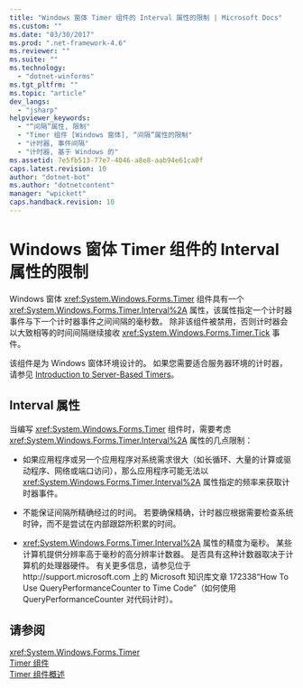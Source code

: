 ```yaml
---
title: "Windows 窗体 Timer 组件的 Interval 属性的限制 | Microsoft Docs"
ms.custom: ""
ms.date: "03/30/2017"
ms.prod: ".net-framework-4.6"
ms.reviewer: ""
ms.suite: ""
ms.technology: 
  - "dotnet-winforms"
ms.tgt_pltfrm: ""
ms.topic: "article"
dev_langs: 
  - "jsharp"
helpviewer_keywords: 
  - "“间隔”属性, 限制"
  - "Timer 组件 [Windows 窗体], “间隔”属性的限制"
  - "计时器, 事件间隔"
  - "计时器, 基于 Windows 的"
ms.assetid: 7e5fb513-77e7-4046-a8e8-aab94e61ca0f
caps.latest.revision: 10
author: "dotnet-bot"
ms.author: "dotnetcontent"
manager: "wpickett"
caps.handback.revision: 10
---
```

# Windows 窗体 Timer 组件的 Interval 属性的限制
Windows 窗体 <xref:System.Windows.Forms.Timer> 组件具有一个 <xref:System.Windows.Forms.Timer.Interval%2A> 属性，该属性指定一个计时器事件与下一个计时器事件之间间隔的毫秒数。  除非该组件被禁用，否则计时器会以大致相等的时间间隔继续接收 <xref:System.Windows.Forms.Timer.Tick> 事件。  
  
 该组件是为 Windows 窗体环境设计的。  如果您需要适合服务器环境的计时器，请参见 [Introduction to Server\-Based Timers](http://msdn.microsoft.com/zh-cn/adc0bc0a-a519-4812-bafc-fb9d1a5801fc)。  
  
## Interval 属性  
 当编写 <xref:System.Windows.Forms.Timer> 组件时，需要考虑 <xref:System.Windows.Forms.Timer.Interval%2A> 属性的几点限制：  
  
-   如果应用程序或另一个应用程序对系统需求很大（如长循环、大量的计算或驱动程序、网络或端口访问），那么应用程序可能无法以 <xref:System.Windows.Forms.Timer.Interval%2A> 属性指定的频率来获取计时器事件。  
  
-   不能保证间隔所精确经过的时间。  若要确保精确，计时器应根据需要检查系统时钟，而不是尝试在内部跟踪所积累的时间。  
  
-   <xref:System.Windows.Forms.Timer.Interval%2A> 属性的精度为毫秒。  某些计算机提供分辨率高于毫秒的高分辨率计数器。  是否具有这种计数器取决于计算机的处理器硬件。  有关更多信息，请参见位于 http:\/\/support.microsoft.com 上的 Microsoft 知识库文章 172338“How To Use QueryPerformanceCounter to Time Code”（如何使用 QueryPerformanceCounter 对代码计时）。  
  
## 请参阅  
 <xref:System.Windows.Forms.Timer>   
 [Timer 组件](../../../../docs/framework/winforms/controls/timer-component-windows-forms.md)   
 [Timer 组件概述](../../../../docs/framework/winforms/controls/timer-component-overview-windows-forms.md)